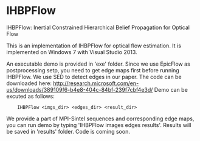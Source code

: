 # IHBPFlow

IHBPFlow: Inertial Constrained Hierarchical Belief Propagation for Optical Flow

This is an implementation of IHBPFlow for optical flow estimation. It is implemented on Windows 7 with Visual Studio 2013.

An executable demo is provided in 'exe' folder.
Since we use EpicFlow as postprocessing setp, you need to get edge maps first before running IHBPFlow.
We use SED to detect edges in our paper. The code can be downloaded here: 
	http://research.microsoft.com/en-us/downloads/389109f6-b4e8-404c-84bf-239f7cbf4e3d/
Demo can be excuted as follows:

		IHBPFlow <imgs_dir> <edges_dir> <result_dir>
		
We provide a part of MPI-Sintel sequences and corresponding edge maps, you can run demo by 
typing 'IHBPFlow images edges results'. Results will be saved in 'results' folder.
Code is coming soon.